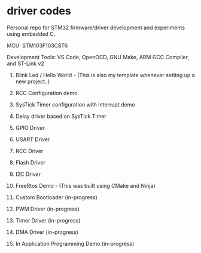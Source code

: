 # driver codes

Personal repo for STM32 firmware/driver development and experiments using embedded C. 

MCU: STM103F103C8T6

Development Tools: VS Code, OpenOCD, GNU Make, ARM GCC Compiler, and ST-Link v2

1. Blink Led / Hello World - (This is also my template whenever setting up a new project..)

2. RCC Configuration demo
3. SysTick Timer configuration with interrupt demo

4. Delay driver based on SysTick Timer
5. GPIO Driver
6. USART Driver
7. RCC Driver
8. Flash Driver
9. I2C Driver
10. FreeRtos Demo - (This was built using CMake and Ninja)

11. Custom Bootloader (in-progress)
12. PWM Driver (in-progress)
13. Timer Driver (in-progress)
14. DMA Driver (in-progress) 
15. In Application Programming Demo (in-progress)


